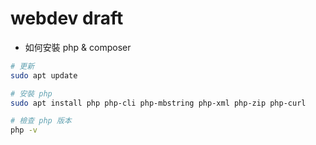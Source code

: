 # webdev draft

- 如何安裝 php & composer
```sh
# 更新
sudo apt update

# 安裝 php
sudo apt install php php-cli php-mbstring php-xml php-zip php-curl

# 檢查 php 版本
php -v
```
